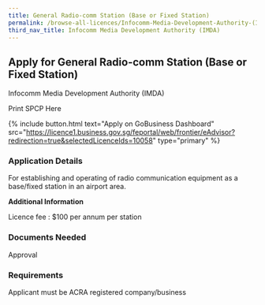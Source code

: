```yaml
---
title: General Radio-comm Station (Base or Fixed Station)
permalink: /browse-all-licences/Infocomm-Media-Development-Authority-(IMDA)/General-Radio-comm-Station-(Base-or-Fixed-Station)
third_nav_title: Infocomm Media Development Authority (IMDA)
---
```


## Apply for General Radio-comm Station (Base or Fixed Station)

Infocomm Media Development Authority (IMDA)

Print SPCP Here


{% include button.html text="Apply on GoBusiness Dashboard" src="https://licence1.business.gov.sg/feportal/web/frontier/eAdvisor?redirection=true&selectedLicenceIds=10058" type="primary" %}

### Application Details

<p>For establishing and operating of radio communication equipment as a base/fixed station in an airport area.</p>

**Additional Information**

Licence fee : $100 per annum per station

### Documents Needed

Approval

### Requirements

Applicant must be ACRA registered company/business

